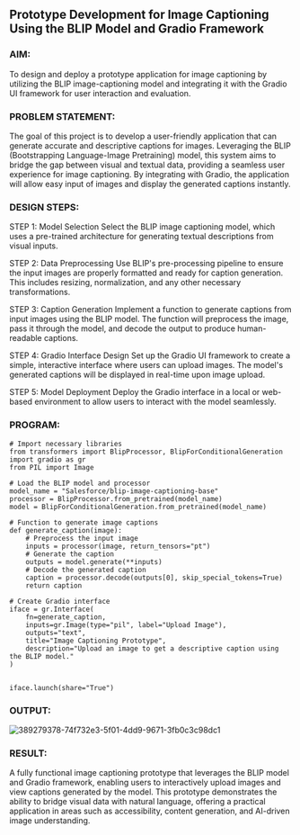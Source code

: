 ## Prototype Development for Image Captioning Using the BLIP Model and Gradio Framework

### AIM:
To design and deploy a prototype application for image captioning by utilizing the BLIP image-captioning model and integrating it with the Gradio UI framework for user interaction and evaluation.

### PROBLEM STATEMENT:
The goal of this project is to develop a user-friendly application that can generate accurate and descriptive captions for images. Leveraging the BLIP (Bootstrapping Language-Image Pretraining) model, this system aims to bridge the gap between visual and textual data, providing a seamless user experience for image captioning. By integrating with Gradio, the application will allow easy input of images and display the generated captions instantly.
### DESIGN STEPS:
STEP 1: Model Selection
Select the BLIP image captioning model, which uses a pre-trained architecture for generating textual descriptions from visual inputs.

STEP 2: Data Preprocessing
Use BLIP's pre-processing pipeline to ensure the input images are properly formatted and ready for caption generation. This includes resizing, normalization, and any other necessary transformations.

STEP 3: Caption Generation
Implement a function to generate captions from input images using the BLIP model. The function will preprocess the image, pass it through the model, and decode the output to produce human-readable captions.

STEP 4: Gradio Interface Design
Set up the Gradio UI framework to create a simple, interactive interface where users can upload images. The model's generated captions will be displayed in real-time upon image upload.

STEP 5: Model Deployment
Deploy the Gradio interface in a local or web-based environment to allow users to interact with the model seamlessly.

### PROGRAM:
```
# Import necessary libraries
from transformers import BlipProcessor, BlipForConditionalGeneration
import gradio as gr
from PIL import Image

# Load the BLIP model and processor
model_name = "Salesforce/blip-image-captioning-base"
processor = BlipProcessor.from_pretrained(model_name)
model = BlipForConditionalGeneration.from_pretrained(model_name)

# Function to generate image captions
def generate_caption(image):
    # Preprocess the input image
    inputs = processor(image, return_tensors="pt")
    # Generate the caption
    outputs = model.generate(**inputs)
    # Decode the generated caption
    caption = processor.decode(outputs[0], skip_special_tokens=True)
    return caption

# Create Gradio interface
iface = gr.Interface(
    fn=generate_caption,
    inputs=gr.Image(type="pil", label="Upload Image"),
    outputs="text",
    title="Image Captioning Prototype",
    description="Upload an image to get a descriptive caption using the BLIP model."
)


iface.launch(share="True")
```
### OUTPUT:
![389279378-74f732e3-5f01-4dd9-9671-3fb0c3c98dc1](https://github.com/user-attachments/assets/289515e0-b21e-4780-91b7-6b9c2f65bca9)

### RESULT:
A fully functional image captioning prototype that leverages the BLIP model and Gradio framework, enabling users to interactively upload images and view captions generated by the model. This prototype demonstrates the ability to bridge visual data with natural language, offering a practical application in areas such as accessibility, content generation, and AI-driven image understanding.
